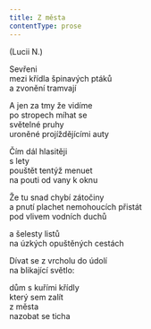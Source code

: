 ```yaml
---
title: Z města
contentType: prose
---
```


<section>

(Lucii N.)

Sevřeni  
mezi křídla špinavých ptáků  
a zvonění tramvají

A jen za tmy že vidíme  
po stropech míhat se  
světelné pruhy  
uroněné projíždějícími auty

Čím dál hlasitěji  
s lety  
pouštět tentýž menuet  
na pouti od vany k oknu

Že tu snad chybí zátočiny  
a pnutí plachet nemohoucích přistát  
pod vlivem vodních duchů

a šelesty listů  
na úzkých opuštěných cestách

Dívat se z vrcholu do údolí  
na blikající světlo:

dům s kuřími křídly  
který sem zalít  
z města  
nazobat se ticha

</section>
